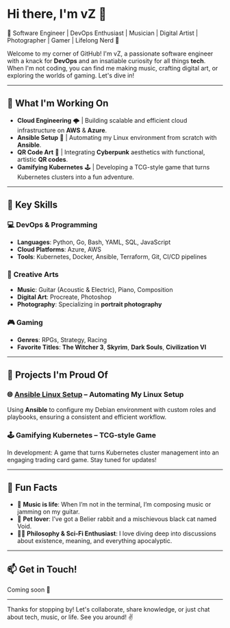 # Hi there, I'm vZ 👋

🎸 Software Engineer | DevOps Enthusiast | Musician | Digital Artist | Photographer | Gamer | Lifelong Nerd 🚀

Welcome to my corner of GitHub! I'm vZ, a passionate software engineer with a knack for **DevOps** and an insatiable curiosity for all things **tech**. When I'm not coding, you can find me making music, crafting digital art, or exploring the worlds of gaming. Let's dive in!

---

## 🚀 What I'm Working On

- **Cloud Engineering** 🌩️ | Building scalable and efficient cloud infrastructure on **AWS** & **Azure**.
- **Ansible Setup** 🤖 | Automating my Linux environment from scratch with **Ansible**.
- **QR Code Art** 🎨 | Integrating **Cyberpunk** aesthetics with functional, artistic **QR codes**.
- **Gamifying Kubernetes** 🕹️ | Developing a TCG-style game that turns Kubernetes clusters into a fun adventure.
  
---

## 🎯 Key Skills

### 💻 **DevOps & Programming**
- **Languages**: Python, Go, Bash, YAML, SQL, JavaScript
- **Cloud Platforms**: Azure, AWS
- **Tools**: Kubernetes, Docker, Ansible, Terraform, Git, CI/CD pipelines

### 🎨 **Creative Arts**
- **Music**: Guitar (Acoustic & Electric), Piano, Composition
- **Digital Art**: Procreate, Photoshop
- **Photography**: Specializing in **portrait photography**

### 🎮 **Gaming**
- **Genres**: RPGs, Strategy, Racing
- **Favorite Titles**: **The Witcher 3**, **Skyrim**, **Dark Souls**, **Civilization VI**

---

## 🔧 Projects I'm Proud Of

### 🌐 [Ansible Linux Setup](https://github.com/code-hartle-tech/ansible-razerblade) – Automating My Linux Setup
Using **Ansible** to configure my Debian environment with custom roles and playbooks, ensuring a consistent and efficient workflow.

### 🕹️ Gamifying Kubernetes – TCG-style Game
In development: A game that turns Kubernetes cluster management into an engaging trading card game. Stay tuned for updates!

---

## 🌟 Fun Facts

- 🎸 **Music is life**: When I’m not in the terminal, I’m composing music or jamming on my guitar.
- 🐾 **Pet lover**: I’ve got a Belier rabbit and a mischievous black cat named Void.
- 🕵️‍♂️ **Philosophy & Sci-Fi Enthusiast**: I love diving deep into discussions about existence, meaning, and everything apocalyptic.

---

## 📫 Get in Touch!

Coming soon 🎈

---

Thanks for stopping by! Let's collaborate, share knowledge, or just chat about tech, music, or life. See you around! ✌️

